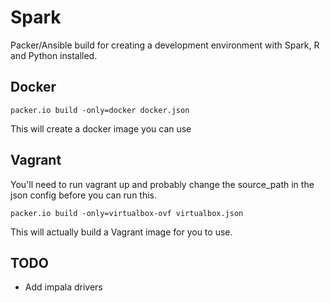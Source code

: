 # Spark

Packer/Ansible build for creating a development environment with Spark, R and Python installed.

## Docker

`packer.io build -only=docker docker.json`

This will create a docker image you can use

## Vagrant

You'll need to run vagrant up and probably change the source_path in the json config before you can run this.

`packer.io build -only=virtualbox-ovf virtualbox.json`

This will actually build a Vagrant image for you to use.

## TODO

- Add impala drivers
